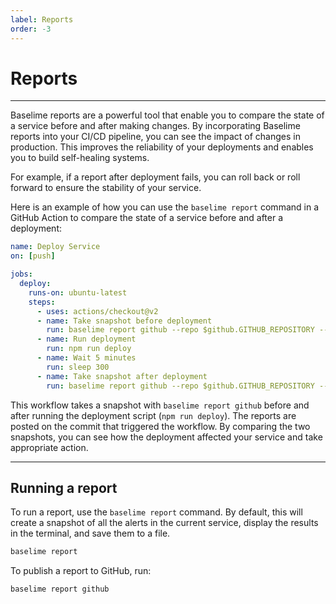 ```yaml
---
label: Reports
order: -3
---
```


# Reports

---

Baselime reports are a powerful tool that enable you to compare the state of a service before and after making changes. By incorporating Baselime reports into your CI/CD pipeline, you can see the impact of changes in production. This improves the reliability of your deployments and enables you to build self-healing systems.

For example, if a report after deployment fails, you can roll back or roll forward to ensure the stability of your service.

Here is an example of how you can use the `baselime report` command in a GitHub Action to compare the state of a service before and after a deployment:

```yaml #
name: Deploy Service
on: [push]

jobs:
  deploy:
    runs-on: ubuntu-latest
    steps:
      - uses: actions/checkout@v2
      - name: Take snapshot before deployment
        run: baselime report github --repo $github.GITHUB_REPOSITORY --commit $github.GITHUB_SHA --github-token $secrets.GITHUB_TOKEN
      - name: Run deployment
        run: npm run deploy
      - name: Wait 5 minutes
        run: sleep 300
      - name: Take snapshot after deployment
        run: baselime report github --repo $github.GITHUB_REPOSITORY --commit $github.GITHUB_SHA --github-token $secrets.GITHUB_TOKEN
```

This workflow takes a snapshot with `baselime report github` before and after running the deployment script (`npm run deploy`). The reports are posted on the commit that triggered the workflow. By comparing the two snapshots, you can see how the deployment affected your service and take appropriate action.

---

## Running a report

To run a report, use the `baselime report` command. By default, this will create a snapshot of all the alerts in the current service, display the results in the terminal, and save them to a file.

```bash # :icon-terminal: terminal
baselime report
```

To publish a report to GitHub, run:

```bash # :icon-terminal: terminal
baselime report github
```

